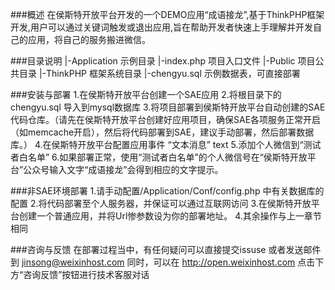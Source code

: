 ###概述
    在侯斯特开放平台开发的一个DEMO应用“成语接龙”,基于ThinkPHP框架开发,用户可以通过关键词触发或退出应用,旨在帮助开发者快速上手理解并开发自己的应用，将自己的服务搬进微信。

###目录说明
    |-Application   示例目录
    |-index.php 项目入口文件
    |-Public    项目公共目录
    |-ThinkPHP  框架系统目录
    |-chengyu.sql 示例数据表，可直接部署

###安装与部署
    1.在侯斯特开放平台创建一个SAE应用
    2.将根目录下的chengyu.sql 导入到mysql数据库
    3.将项目部署到侯斯特开放平台自动创建的SAE代码仓库。（请先在侯斯特开放平台创建好应用项目，确保SAE各项服务正常开启（如memcache开启），然后将代码部署到SAE，建议手动部署，然后部署数据库。）
    4.在侯斯特开放平台配置应用事件
    “文本消息” text
    5.添加个人微信到“测试者白名单”
    6.如果部署正常，使用“测试者白名单”的个人微信号在“侯斯特开放平台”公众号输入文字“成语接龙”会得到相应的文字提示。


###非SAE环境部署
    1.请手动配置/Application/Conf/config.php 中有关数据库的配置
    2.将代码部署至个人服务器，并保证可以通过互联网访问
    3.在侯斯特开放平台创建一个普通应用，并将Url惨参数设为你的部署地址。
    4.其余操作与上一章节相同


###咨询与反馈
    在部署过程当中，有任何疑问可以直接提交issuse 或者发送邮件到 jinsong@weixinhost.com
    同时，可以在 http://open.weixinhost.com 点击下方“咨询反馈”按钮进行技术客服对话






